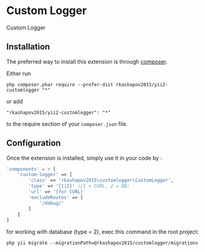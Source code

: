 Custom Logger
=============
Custom Logger

Installation
------------

The preferred way to install this extension is through [composer](http://getcomposer.org/download/).

Either run

```
php composer.phar require --prefer-dist rkashapov2015/yii2-customlogger "*"
```

or add

```
"rkashapov2015/yii2-customlogger": "*"
```

to the require section of your `composer.json` file.


Configuration
-----

Once the extension is installed, simply use it in your code by  :

```php
'components' = > [
    'custom-logger' => [
        'class' => 'rkashapov2015\customlogger\CustomLogger',
        'type' => '{1|2}' //1 = CURL, 2 = DB;
        'url' => '{for CURL}'
        'excludeRoutes' => [
            '/debug/'
        ]
    ]
]
```

for working with database (type = 2), exec this command in the root project: 
```
php yii migrate --migrationPath=@rkashapov2015/customlogger/migrations
```
